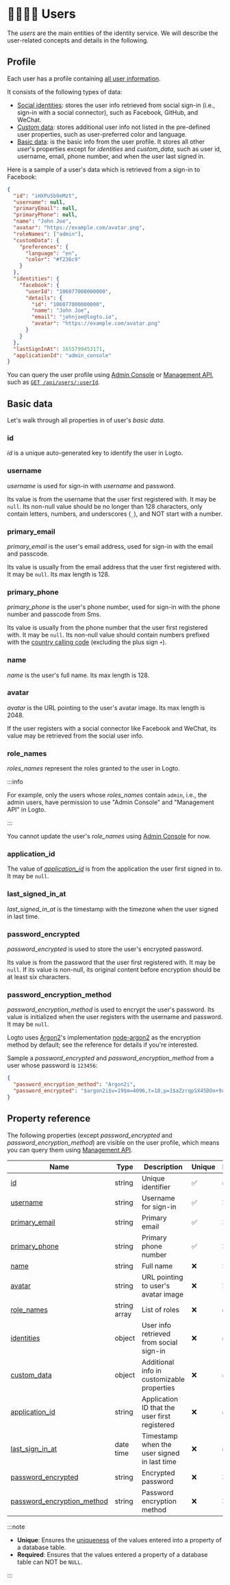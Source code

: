 # 👨‍👩‍👧‍👦 Users

The _users_ are the main entities of the identity service.
We will describe the user-related concepts and details in the following.

## Profile

Each user has a profile containing [all user information](#property-reference).

It consists of the following types of data:

- [Social identities](./social-identities.md): stores the user info retrieved from social sign-in (i.e., sign-in with a social connector), such as Facebook, GitHub, and WeChat.
- [Custom data](./custom-data.md): stores additional user info not listed in the pre-defined user properties, such as user-preferred color and language.
- [Basic data](#basic-data): is the basic info from the user profile. It stores all other _user_'s properties except for _identities_ and _custom_data_, such as user id, username, email, phone number, and when the user last signed in.

Here is a sample of a user's data which is retrieved from a sign-in to Facebook:

```json
{
  "id": "iHXPuSb9eMzt",
  "username": null,
  "primaryEmail": null,
  "primaryPhone": null,
  "name": "John Joe",
  "avatar": "https://example.com/avatar.png",
  "roleNames": ["admin"],
  "customData": {
    "preferences": {
      "language": "en",
      "color": "#f236c9"
    }
  },
  "identities": {
    "facebook": {
      "userId": "106077000000000",
      "details": {
        "id": "106077000000000",
        "name": "John Joe",
        "email": "johnjoe@logto.io",
        "avatar": "https://example.com/avatar.png"
      }
    }
  },
  "lastSignInAt": 1655799453171,
  "applicationId": "admin_console"
}
```

You can query the user profile using
[Admin Console](../../../docs/recipes/manage-users/admin-console.md#view-and-update-user-profile) or
[Management API](../../../docs/recipes/manage-users/management-api.md),
such as <a href="/api/#tag/Users/paths/~1api~1users~1:userId/get" target="_blank">`GET /api/users/:userId`</a>.

## Basic data

Let's walk through all properties in of user's _basic data_.

### id

_id_ is a unique auto-generated key to identify the user in Logto.

### username

_username_ is used for sign-in with _username_ and password.

Its value is from the username that the user first registered with.
It may be `null`.
Its non-null value should be no longer than 128 characters, only contain letters, numbers, and underscores (`_`), and NOT start with a number.

### primary_email

_primary_email_ is the user's email address, used for sign-in with the email and passcode.

Its value is usually from the email address that the user first registered with.
It may be `null`.
Its max length is 128.

### primary_phone

_primary_phone_ is the user's phone number, used for sign-in with the phone number and passcode from Sms.

Its value is usually from the phone number that the user first registered with.
It may be `null`.
Its non-null value should contain numbers prefixed with the
[country calling code](https://en.wikipedia.org/wiki/List_of_country_calling_codes) (excluding the plus sign `+`).

### name

_name_ is the user's full name.
Its max length is 128.

### avatar

_avatar_ is the URL pointing to the user's avatar image.
Its max length is 2048.

If the user registers with a social connector like Facebook and WeChat, its value may be retrieved from the social user info.

### role_names

_roles_names_ represent the roles granted to the user in Logto.

:::info

For example, only the users whose _roles_names_ contain `admin`, i.e., the admin users, have permission to use "Admin Console" and "Management API" in Logto.

:::

You cannot update the user's _role_names_ using [Admin Console](../../../docs/recipes/manage-users/admin-console.md#view-and-update-user-profile) for now.

### application_id

The value of [_application_id_](../applications/README.mdx#application-id) is from the application the user first signed in to.
It may be `null`.

### last_signed_in_at

_last_signed_in_at_ is the timestamp with the timezone when the user signed in last time.

### password_encrypted

_password_encrypted_ is used to store the user's encrypted password.

Its value is from the password that the user first registered with.
It may be `null`.
If its value is non-null, its original content before encryption should be at least six characters.

### password_encryption_method

_password_encryption_method_ is used to encrypt the user's password.
Its value is initialized when the user registers with the username and password.
It may be `null`.

Logto uses [Argon2](https://en.wikipedia.org/wiki/Argon2)'s implementation [node-argon2](https://github.com/ranisalt/node-argon2) as the encryption method by default; see the reference for details if you're interested.

Sample a _password_encrypted_ and _password_encryption_method_ from a user whose password is `123456`:

```json
{
  "password_encryption_method": "Argon2i",
  "password_encrypted": "$argon2i$v=19$m=4096,t=10,p=1$aZzrqpSX45DOo+9uEW6XVw$O4MdirF0mtuWWWz68eyNAt2u1FzzV3m3g00oIxmEr0U"
}
```

## Property reference

The following properties (except _password_encrypted_ and _password_encryption_method_) are visible on the user profile,
which means you can query them using [Management API](../../../docs/recipes/manage-users/management-api.md).

| Name                                                      | Type         | Description                                   | Unique | Required |
| --------------------------------------------------------- | ------------ | --------------------------------------------- | ------ | -------- |
| [id](#id)                                                 | string       | Unique identifier                             | ✅     | ✅       |
| [username](#username)                                     | string       | Username for sign-in                          | ✅     | ❌       |
| [primary_email](#primary_email)                           | string       | Primary email                                 | ✅     | ❌       |
| [primary_phone](#primary_phone)                           | string       | Primary phone number                          | ✅     | ❌       |
| [name](#name)                                             | string       | Full name                                     | ❌     | ❌       |
| [avatar](#avatar)                                         | string       | URL pointing to user's avatar image           | ❌     | ❌       |
| [role_names](#role_names)                                 | string array | List of roles                                 | ❌     | ✅       |
| [identities](./social-identities.md)                      | object       | User info retrieved from social sign-in       | ❌     | ✅       |
| [custom_data](./custom-data.md)                           | object       | Additional info in customizable properties    | ❌     | ✅       |
| [application_id](#application_id)                         | string       | Application ID that the user first registered | ❌     | ✅       |
| [last_sign_in_at](#last_signed_in_at)                     | date time    | Timestamp when the user signed in last time   | ❌     | ✅       |
| [password_encrypted](#password_encrypted)                 | string       | Encrypted password                            | ❌     | ❌       |
| [password_encryption_method](#password_encryption_method) | string       | Password encryption method                    | ❌     | ❌       |

:::note

- **Unique**: Ensures the [uniqueness](https://www.postgresql.org/docs/current/ddl-constraints.html#DDL-CONSTRAINTS-UNIQUE-CONSTRAINTS) of the values entered into a property of a database table.
- **Required**: Ensures that the values entered a property of a database table can NOT be `NULL`.

:::
